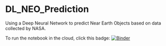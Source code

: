 # DL_NEO_Prediction
Using a Deep Neural Network to predict Near Earth Objects based on data collected by NASA.

To run the notebook in the cloud, click this badge:
[![Binder](https://mybinder.org/badge_logo.svg)](https://mybinder.org/v2/gh/Mike_D_Langdon/DL_NEO_Prediction/main)
